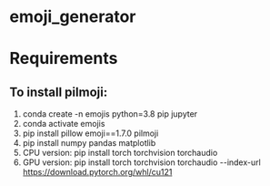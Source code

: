 # emoji_generator

# Requirements
## To install pilmoji:
1. conda create -n emojis python=3.8 pip jupyter
2. conda activate emojis
3. pip install pillow emoji==1.7.0 pilmoji
4. pip install numpy pandas matplotlib
5. CPU version: pip install torch torchvision torchaudio
6. GPU version: pip install torch torchvision torchaudio --index-url https://download.pytorch.org/whl/cu121
